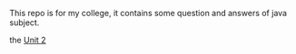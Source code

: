 This repo is for my college, it contains some question and answers of java subject.

the [Unit 2](https://github.com/air678/Sem4-java-temp/blob/main/Unit%202.md)
